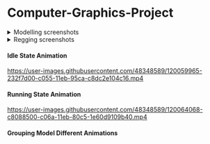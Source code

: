 # Computer-Graphics-Project

<details>
  <summary>Modelling screenshots</summary>
<p>

![](Images/Modelling%20screenshots/1.png) 
![](Images/Modelling%20screenshots/2.png) 
![](Images/Modelling%20screenshots/3.png) 
![](Images/Modelling%20screenshots/4.png) 
![](Images/Modelling%20screenshots/5.png) 
![](Images/Modelling%20screenshots/6.png) 
![](Images/Modelling%20screenshots/7.png) 
![](Images/Modelling%20screenshots/8.png) 
![](Images/Modelling%20screenshots/9.png) 
  
</p>
</details>



<details>
  <summary>Regging screenshots</summary>
<p>
  
![](Images/Rigging%20screenshots/1.PNG) 
![](Images/Rigging%20screenshots/2.PNG) 
![](Images/Rigging%20screenshots/3.PNG) 
![](Images/Rigging%20screenshots/4.PNG) 
![](Images/Rigging%20screenshots/5.PNG) 
  
 </p>
</details>

#### Idle State Animation
https://user-images.githubusercontent.com/48348589/120059965-232f7d00-c055-11eb-95ca-c8dc2e104c16.mp4

#### Running State Animation
https://user-images.githubusercontent.com/48348589/120064068-c8088500-c06a-11eb-80c5-1e60d9109b40.mp4

#### Grouping Model Different Animations


